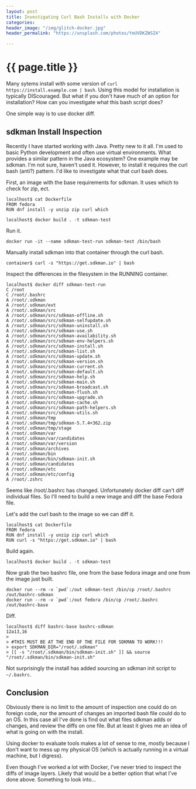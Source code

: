 ```yaml
---
layout: post
title: Investigating Curl Bash Installs with Docker
categories:
header_image: "/img/glitch-docker.jpg"
header_permalink: "https://unsplash.com/photos/YeUVDKZWSZ4"

---
```


# {{ page.title }}

Many sytems install with some version of `curl https://install.example.com | bash`. Using this model for installation is typically DIScouraged. But what if you don't have much of an option for installation? How can you investigate what this bash script does?

One simple way is to use docker diff.

## sdkman Install Inspection

Recently I have started working with Java. Pretty new to it all. I'm used to basic Python development and often use virtual environments. What provides a similar pattern in the Java ecosystem? One example may be sdkman. I'm not sure, haven't used it. However, to install it requires the curl bash (anti?) pattern. I'd like to investigate what that curl bash does.

First, an image with the base requirements for sdkman. It uses which to check for zip, ect.

```
localhost$ cat Dockerfile 
FROM fedora
RUN dnf install -y unzip zip curl which
```

```
localhost$ docker build . -t sdkman-test
```

Run it.

```
docker run -it --name sdkman-test-run sdkman-test /bin/bash
```

Manually install sdkman into that container through the curl bash.

```
container$ curl -s "https://get.sdkman.io" | bash 
```

Inspect the differences in the filesystem in the RUNNING container.

```
localhost$ docker diff sdkman-test-run
C /root
C /root/.bashrc
A /root/.sdkman
A /root/.sdkman/ext
A /root/.sdkman/src
A /root/.sdkman/src/sdkman-offline.sh
A /root/.sdkman/src/sdkman-selfupdate.sh
A /root/.sdkman/src/sdkman-uninstall.sh
A /root/.sdkman/src/sdkman-use.sh
A /root/.sdkman/src/sdkman-availability.sh
A /root/.sdkman/src/sdkman-env-helpers.sh
A /root/.sdkman/src/sdkman-install.sh
A /root/.sdkman/src/sdkman-list.sh
A /root/.sdkman/src/sdkman-update.sh
A /root/.sdkman/src/sdkman-version.sh
A /root/.sdkman/src/sdkman-current.sh
A /root/.sdkman/src/sdkman-default.sh
A /root/.sdkman/src/sdkman-help.sh
A /root/.sdkman/src/sdkman-main.sh
A /root/.sdkman/src/sdkman-broadcast.sh
A /root/.sdkman/src/sdkman-flush.sh
A /root/.sdkman/src/sdkman-upgrade.sh
A /root/.sdkman/src/sdkman-cache.sh
A /root/.sdkman/src/sdkman-path-helpers.sh
A /root/.sdkman/src/sdkman-utils.sh
A /root/.sdkman/tmp
A /root/.sdkman/tmp/sdkman-5.7.4+362.zip
A /root/.sdkman/tmp/stage
A /root/.sdkman/var
A /root/.sdkman/var/candidates
A /root/.sdkman/var/version
A /root/.sdkman/archives
A /root/.sdkman/bin
A /root/.sdkman/bin/sdkman-init.sh
A /root/.sdkman/candidates
A /root/.sdkman/etc
A /root/.sdkman/etc/config
A /root/.zshrc
```

Seems like /root/.bashrc has changed. Unfortunately docker diff can't diff individual files. So I'll need to build a new image and diff the base Fedora file.

Let's add the curl bash to the image so we can diff it.

```
localhost$ cat Dockerfile 
FROM fedora
RUN dnf install -y unzip zip curl which
RUN curl -s "https://get.sdkman.io" | bash 
```

Build again.

```
localhost$ docker build . -t sdkman-test
```

Now grab the two bashrc file, one from the base fedora image and one from the image just built.

```
docker run --rm -v `pwd`:/out sdkman-test /bin/cp /root/.bashrc /out/bashrc-sdkman
docker run --rm -v `pwd`:/out fedora /bin/cp /root/.bashrc /out/bashrc-base
```

Diff.

```
localhost$ diff bashrc-base bashrc-sdkman 
12a13,16
> 
> #THIS MUST BE AT THE END OF THE FILE FOR SDKMAN TO WORK!!!
> export SDKMAN_DIR="/root/.sdkman"
> [[ -s "/root/.sdkman/bin/sdkman-init.sh" ]] && source "/root/.sdkman/bin/sdkman-init.sh"
```

Not surprisingly the install has added sourcing an sdkman init script to `~/.bashrc`.

## Conclusion

Obviously there is no limit to the amount of inspection one could do on foreign code, nor the amount of changes an imported bash file could do to an OS. In this case all I've done is find out what files sdkman adds or changes, and review the diffs on one file. But at least it gives me an idea of what is going on with the install.

Using docker to evaluate tools makes a lot of sense to me, mostly because I don't want to mess up my physical OS (which is actually running in a virtual machine, but I digress).

Even though I've worked a lot with Docker, I've never tried to inspect the diffs of image layers. Likely that would be a better option that what I've done above. Something to look into...